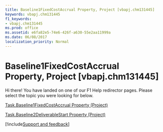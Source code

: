 ```yaml
---
title: Baseline1FixedCostAccrual Property, Project [vbapj.chm131445]
keywords: vbapj.chm131445
f1_keywords:
- vbapj.chm131445
ms.prod: office
ms.assetid: e6fa82e5-74e6-426f-a630-55e2aa11999a
ms.date: 06/08/2017
localization_priority: Normal
---
```



# Baseline1FixedCostAccrual Property, Project [vbapj.chm131445]

Hi there! You have landed on one of our F1 Help redirector pages. Please select the topic you were looking for below.

[Task.Baseline1FixedCostAccrual Property (Project)](https://msdn.microsoft.com/library/1336ebeb-c94d-ff55-9836-0187cdbc8e2f%28Office.15%29.aspx)

[Task.Baseline2DeliverableStart Property (Project)](https://msdn.microsoft.com/library/1e9e717c-ac52-b2c6-b95e-1568c479dae9%28Office.15%29.aspx)

[!include[Support and feedback](~/includes/feedback-boilerplate.md)]
